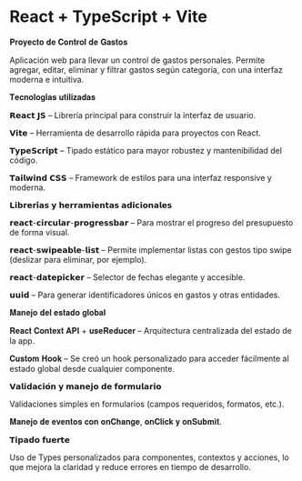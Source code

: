 # React + TypeScript + Vite

𝐏𝐫𝐨𝐲𝐞𝐜𝐭𝐨 𝐝𝐞 𝐂𝐨𝐧𝐭𝐫𝐨𝐥 𝐝𝐞 𝐆𝐚𝐬𝐭𝐨𝐬

Aplicación web para llevar un control de gastos personales. Permite agregar, editar, eliminar y filtrar gastos según categoría, con una interfaz moderna e intuitiva.

𝐓𝐞𝐜𝐧𝐨𝐥𝐨𝐠𝐢́𝐚𝐬 𝐮𝐭𝐢𝐥𝐢𝐳𝐚𝐝𝐚𝐬

𝗥𝗲𝗮𝗰𝘁 𝗝𝗦 – Librería principal para construir la interfaz de usuario.

𝗩𝗶𝘁𝗲 – Herramienta de desarrollo rápida para proyectos con React.

𝗧𝘆𝗽𝗲𝗦𝗰𝗿𝗶𝗽𝘁 – Tipado estático para mayor robustez y mantenibilidad del código.

𝗧𝗮𝗶𝗹𝘄𝗶𝗻𝗱 𝗖𝗦𝗦 – Framework de estilos para una interfaz responsive y moderna.

𝗟𝗶𝗯𝗿𝗲𝗿𝗶́𝗮𝘀 𝘆 𝗵𝗲𝗿𝗿𝗮𝗺𝗶𝗲𝗻𝘁𝗮𝘀 𝗮𝗱𝗶𝗰𝗶𝗼𝗻𝗮𝗹𝗲𝘀

𝗿𝗲𝗮𝗰𝘁-𝗰𝗶𝗿𝗰𝘂𝗹𝗮𝗿-𝗽𝗿𝗼𝗴𝗿𝗲𝘀𝘀𝗯𝗮𝗿  – Para mostrar el progreso del presupuesto de forma visual.

𝗿𝗲𝗮𝗰𝘁-𝘀𝘄𝗶𝗽𝗲𝗮𝗯𝗹𝗲-𝗹𝗶𝘀𝘁 – Permite implementar listas con gestos tipo swipe (deslizar para eliminar, por ejemplo).

𝗿𝗲𝗮𝗰𝘁-𝗱𝗮𝘁𝗲𝗽𝗶𝗰𝗸𝗲𝗿 – Selector de fechas elegante y accesible.

𝘂𝘂𝗶𝗱 – Para generar identificadores únicos en gastos y otras entidades.

𝐌𝐚𝐧𝐞𝐣𝐨 𝐝𝐞𝐥 𝐞𝐬𝐭𝐚𝐝𝐨 𝐠𝐥𝐨𝐛𝐚𝐥

𝐑𝐞𝐚𝐜𝐭 𝐂𝐨𝐧𝐭𝐞𝐱𝐭 𝐀𝐏𝐈 + 𝐮𝐬𝐞𝐑𝐞𝐝𝐮𝐜𝐞𝐫  – Arquitectura centralizada del estado de la app.

𝐂𝐮𝐬𝐭𝐨𝐦 𝐇𝐨𝐨𝐤 – Se creó un hook personalizado para acceder fácilmente al estado global desde cualquier componente.

𝗩𝗮𝗹𝗶𝗱𝗮𝗰𝗶𝗼́𝗻 𝘆 𝗺𝗮𝗻𝗲𝗷𝗼 𝗱𝗲 𝗳𝗼𝗿𝗺𝘂𝗹𝗮𝗿𝗶𝗼

Validaciones simples en formularios (campos requeridos, formatos, etc.).

𝐌𝐚𝐧𝐞𝐣𝐨 𝐝𝐞 𝐞𝐯𝐞𝐧𝐭𝐨𝐬 𝐜𝐨𝐧 𝐨𝐧𝐂𝐡𝐚𝐧𝐠𝐞, 𝐨𝐧𝐂𝐥𝐢𝐜𝐤 𝐲 𝐨𝐧𝐒𝐮𝐛𝐦𝐢𝐭.

𝗧𝗶𝗽𝗮𝗱𝗼 𝗳𝘂𝗲𝗿𝘁𝗲

Uso de Types personalizados para componentes, contextos y acciones, lo que mejora la claridad y reduce errores en tiempo de desarrollo.


